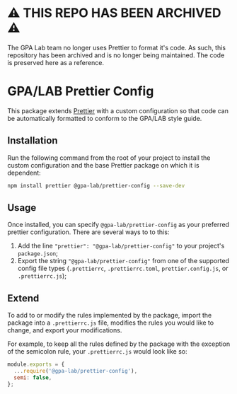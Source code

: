 # :warning: THIS REPO HAS BEEN ARCHIVED :warning:

The GPA Lab team no longer uses Prettier to format it's code. As such, this repository has been archived and is no longer being maintained. The code is preserved here as a reference.

# GPA/LAB Prettier Config

This package extends [Prettier](https://prettier.io/) with a custom configuration so that code can be automatically formatted to conform to the GPA/LAB style guide.

## Installation

Run the following command from the root of your project to install the custom configuration and the base Prettier package on which it is dependent:

```bash
npm install prettier @gpa-lab/prettier-config --save-dev
```

## Usage

Once installed, you can specify `@gpa-lab/prettier-config` as your preferred prettier configuration. There are several ways to to this:

1. Add the line `"prettier": "@gpa-lab/prettier-config"` to your project's `package.json`;
1. Export the string `"@gpa-lab/prettier-config"` from one of the supported config file types (`.prettierrc`, `.prettierrc.toml`, `prettier.config.js`, or `.prettierrc.js`);

## Extend

To add to or modify the rules implemented by the package, import the package into a `.prettierrc.js` file, modifies the rules you would like to change, and export your modifications.

For example, to keep all the rules defined by the package with the exception of the semicolon rule, your `.prettierrc.js` would look like so:

```js
module.exports = {
  ...require('@gpa-lab/prettier-config'),
  semi: false,
};
```
